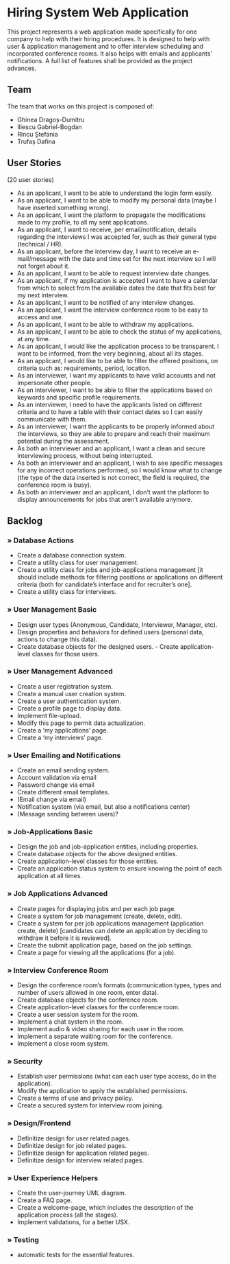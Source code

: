 # Hiring System Web Application

This project represents a web application made specifically for one company to help with their hiring procedures. It is designed to help with user & application management and to offer interview scheduling and incorporated conference rooms. It also helps with emails and applicants' notifications. A full list of features shall be provided as the project advances.

## Team

The team that works on this project is composed of:
  - Ghinea Dragoș-Dumitru
  - Iliescu Gabriel-Bogdan
  - Rîncu Ștefania
  - Trufaș Dafina

## User Stories
(20 user stories)

- As an applicant, I want to be able to understand the login form easily.
- As an applicant, I want to be able to modify my personal data (maybe I have inserted something wrong).
- As an applicant, I want the platform to propagate the modifications made to my profile, to all my sent applications.
- As an applicant, I want to receive, per email/notification, details regarding the interviews I was accepted for, such as their general type (technical / HR).
- As an applicant, before the interview day, I want to receive an e-mail/message with the date and time set for the next interview so I will not forget about it.
- As an applicant, I want to be able to request interview date changes.
- As an applicant, if my application is accepted I want to have a calendar from which to select from the available dates the date that fits best for my next interview.
- As an applicant, I want to be notified of any interview changes.
- As an applicant, I want the interview conference room to be easy to access and use.
- As an applicant, I want to be able to withdraw my applications.
- As an applicant, I want to be able to check the status of my applications, at any time.
- As an applicant, I would like the application process to be transparent. I want to be informed, from the very beginning, about all its stages.
- As an applicant, I would like to be able to filter the offered positions, on criteria such as: requirements, period, location.
- As an interviewer, I want my applicants to have valid accounts and not impersonate other people.
- As an interviewer, I want to be able to filter the applications based on keywords and specific profile requirements.
- As an interviewer, I need to have the applicants listed on different criteria and to have a table with their contact dates so I can easily communicate with them.
- As an interviewer, I want the applicants to be properly informed about the interviews, so they are able to prepare and reach their maximum potential during the assessment.
- As both an interviewer and an applicant, I want a clean and secure interviewing process, without being interrupted.
- As both an interviewer and an applicant, I wish to see specific messages for any incorrect operations performed, so I would know what to change (the type of the data inserted is not correct, the field is required, the conference room is busy).
- As both an interviewer and an applicant, I don’t want the platform to display announcements for jobs that aren’t available anymore.

## Backlog

### » Database Actions
- Create a database connection system.
- Create a utility class for user management.
- Create a utility class for jobs and job-applications management [it should include methods for filtering positions or applications on different criteria (both for candidate’s interface and for recruiter’s one].
- Create a utility class for interviews.


### » User Management Basic

- Design user types (Anonymous, Candidate, Interviewer, Manager, etc).
- Design properties and behaviors for defined users (personal data, actions to change this data).
- Create database objects for the designed users.
        - Create application-level classes for those users.


### » User Management Advanced
- Create a user registration system.
- Create a manual user creation system.
- Create a user authentication system.
- Create a profile page to display data.
- Implement file-upload.
- Modify this page to permit data actualization.
- Create a ‘my applications’ page.
- Create a ‘my interviews’ page.


### » User Emailing and Notifications
- Create an email sending system.
- Account validation via email
- Password change via email
- Create different email templates.
- (Email change via email)
- Notification system (via email, but also a notifications center)
- (Message sending between users)?


### » Job-Applications Basic
- Design the job and job-application entities, including properties.
- Create database objects for the above designed entities.
- Create application-level classes for those entities.
- Create an application status system to ensure knowing the point of each application at all times.


### » Job Applications Advanced
- Create pages for displaying jobs and per each job page.
- Create a system for job management (create, delete, edit).
- Create a system for per job applications management (application create, delete) [candidates can delete an application by deciding to withdraw it before it is reviewed].
- Create the submit application page, based on the job settings.
- Create a page for viewing all the applications (for a job).


### » Interview Conference Room
- Design the conference room’s formats (communication types, types and number of users allowed in one room, enter data).
- Create database objects for the conference room.
- Create application-level classes for the conference room.
- Create a user session system for the room.
- Implement a chat system in the room.
- Implement audio & video sharing for each user in the room.
- Implement a separate waiting room for the conference.
- Implement a close room system.



### » Security
- Establish user permissions (what can each user type access, do in the application).
- Modify the application to apply the established permissions.
- Create a terms of use and privacy policy.
- Create a secured system for interview room joining.


### » Design/Frontend
- Definitize design for user related pages.
- Definitize design for job related pages.
- Definitize design for application related pages.
- Definitize design for interview related pages.


### » User Experience Helpers
- Create the user-journey UML diagram.
- Create a FAQ page.
- Create a welcome-page, which includes the description of the application process (all the stages).
- Implement validations, for a better USX.


### » Testing
- automatic tests for the essential features.

